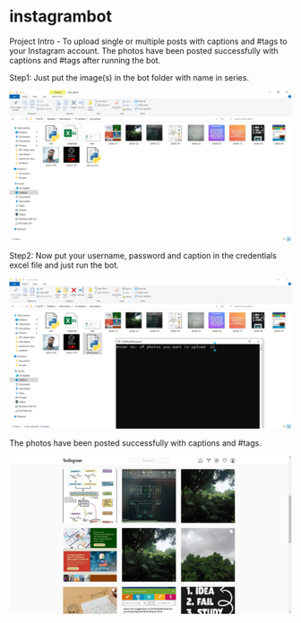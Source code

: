 # instagrambot
Project Intro - To upload single or multiple posts with captions and #tags to your Instagram account.  The photos have been posted successfully with captions and #tags after running the bot.

Step1: Just put the image(s) in the bot folder with name in series.

![calciHtmlLogo](https://github.com/wasiongit/instagrambot/blob/main/photos/5.PNG)


Step2: Now put your username, password and caption in the credentials excel file and just run the bot.

![calciHtmlLogo](https://github.com/wasiongit/instagrambot/blob/main/photos/6.PNG)


The photos have been posted successfully with captions and #tags. 


![calciHtmlLogo](https://github.com/wasiongit/instagrambot/blob/main/photos/7.PNG)

